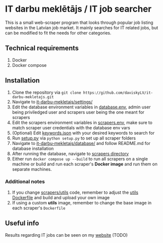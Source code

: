 # IT darbu meklētājs / IT job searcher
This is a small web-scraper program that looks through popular job listing websites in the Latvian job market. It mainly searches for IT related jobs, but can be modified to fit the needs for other categories.

## Technical requirements
1. Docker
2. Docker compose

## Installation
1. Clone the repository via `git clone https://github.com/daviskyLV/it-darbu-mekletajs.git`
2. Navigate to [it-darbu-mekletajs/settings/](/settings/)
3. Edit the database environment variables in [database.env](settings/database.env), admin user being priviledged user and scrapers user being the one meant for scrapers
4. Edit the scrapers environment variables in [scrapers.env](settings/scrapers.env), make sure to match scraper user credentials with the database env vars
5. (Optional) Edit [keywords.json](/settings/keywords.json) with your desired keywords to search for
6. Run [setup.py](/settings/setup.py) via `python setup.py` to set up all scraper folders
7. Navigate to [it-darbu-mekletajs/database/](/database/) and follow README.md for database installation
8. After running the database, navigate to [scrapers directory](/scrapers/)
9. Either run `docker compose up --build` to run all scrapers on a single machine or build and run each scraper's **Docker image** and run them on separate machines.

### Additional notes
1. If you change [scrapers/utils](/scrapers/utils/) code, remember to adjust the [utils Dockerfile](/scrapers/utils/Dockerfile) and build and upload your own image
2. If using a custom **utils** image, remember to change the base image in each scraper's `Dockerfile`

## Useful info
Results regarding IT jobs can be seen on my [website](https://www.davisky.lv/it-darbi) (TODO)
